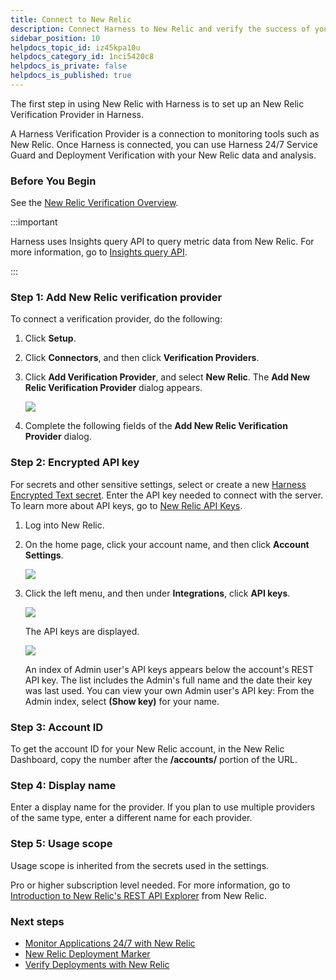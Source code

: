```yaml
---
title: Connect to New Relic
description: Connect Harness to New Relic and verify the success of your deployments and live microservices.
sidebar_position: 10
helpdocs_topic_id: iz45kpa10u
helpdocs_category_id: 1nci5420c8
helpdocs_is_private: false
helpdocs_is_published: true
---
```


The first step in using New Relic with Harness is to set up an New Relic Verification Provider in Harness.

A Harness Verification Provider is a connection to monitoring tools such as New Relic. Once Harness is connected, you can use Harness 24/7 Service Guard and Deployment Verification with your New Relic data and analysis.

### Before You Begin

See the [New Relic Verification Overview](../continuous-verification-overview/concepts-cv/new-relic-verification-overview.md).

:::important

Harness uses Insights query API to query metric data from New Relic. For more information, go to [Insights query API](https://docs.newrelic.com/docs/apis/insights-apis/query-insights-event-data-api/). 

:::


### Step 1: Add New Relic verification provider

To connect a verification provider, do the following:

1. Click **Setup**.
2. Click **Connectors**, and then click **Verification Providers**.
3. Click **Add Verification Provider**, and select **New Relic**. The **Add New Relic Verification Provider** dialog appears.

   ![](./static/1-new-relic-connection-setup-24.png)
   
4. Complete the following fields of the **Add New Relic Verification Provider** dialog.

### Step 2: Encrypted API key

For secrets and other sensitive settings, select or create a new [Harness Encrypted Text secret](../../../firstgen-platform/security/secrets-management/use-encrypted-text-secrets.md). Enter the API key needed to connect with the server. To learn more about API keys, go to [New Relic API Keys](https://docs.newrelic.com/docs/apis/intro-apis/new-relic-api-keys/).

1. Log into New Relic.
2. On the home page, click your account name, and then click **Account Settings**.

   [![](./static/1-new-relic-connection-setup-25.png)](./static/1-new-relic-connection-setup-25.png)
   
3. Click the left menu, and then under **Integrations**, click **API keys**.

   [![](./static/1-new-relic-connection-setup-27.png)](./static/1-new-relic-connection-setup-27.png)
   
   The API keys are displayed.
   
   [![](./static/1-new-relic-connection-setup-29.png)](./static/1-new-relic-connection-setup-29.png)
   
   An index of Admin user's API keys appears below the account's REST API key. The list includes the Admin's full name and the date their key was last used. You can view your own Admin user's API key: From the Admin index, select **(Show key)** for your name.

### Step 3: Account ID

To get the account ID for your New Relic account, in the New Relic Dashboard, copy the number after the **/accounts/** portion of the URL.

### Step 4: Display name

Enter a display name for the provider. If you plan to use multiple providers of the same type, enter a different name for each provider.

### Step 5: Usage scope

Usage scope is inherited from the secrets used in the settings.

Pro or higher subscription level needed. For more information, go to [Introduction to New Relic's REST API Explorer](https://docs.newrelic.com/docs/apis/rest-api-v2/api-explorer-v2/introduction-new-relics-rest-api-explorer) from New Relic.

### Next steps

* [Monitor Applications 24/7 with New Relic](2-24-7-service-guard-for-new-relic.md)
* [New Relic Deployment Marker](3-new-relic-deployment-marker.md)
* [Verify Deployments with New Relic](4-verify-deployments-with-new-relic.md)

